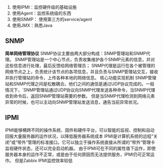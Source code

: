 1. 使用IPMI：监控硬件级的基础设施
2. 使用Agent：监控系统级的东西
3. 使用SNMP： 使用第三方的service/agent
4. 使用JMX：熟悉Java

## SNMP
**简单网络管理协议**
SNMP协议主要由两大部分构成：SNMP管理站和SNMP代理。
SNMP管理站是一个中心节点，负责收集维护各个SNMP元素的信息，并对这些信息进行处理，最后反馈给网络管理员；
SNMP代理是运行在各个被管理的网络节点之上，负责统计该节点的各项信息，并且负责与SNMP管理站交互，接收并执行管理站的命令，上传各种本地的网络信息。
核心功能实现机制
SNMP管理站和SNMP代理之间是松散耦合。他们之间的通信是通过UDP协议完成的。一般情况下，`SNMP管理站通过UDP协议向SNMP代理发送各种命令，当SNMP代理收到命令后，返回SNMP管理站需要的参数。
但是当SNMP代理检测到网络元素异常的时候，也可以主动向SNMP管理站发送消息，通告当前异常状况。
## IPMI
IPMI能够横跨不同的操作系统、固件和硬件平台，可以智能的监视、控制和自动回报大量服务器的运作状况，以降低服务器系统成本
IPMI是计算机系统的远程“关闭”或“带外”管理的标准接口。它可以独立于操作系统直接从所谓的“带外”管理卡监视硬件状态，还可以完全启动机器。
由于IPMI可在不同的属性值下运作，即使服务器本身的运作不正常，或是由于任何原因而无法提供服务，IPMI仍可正常运作。
但是Zabbix IPMI监控效率较低
## 